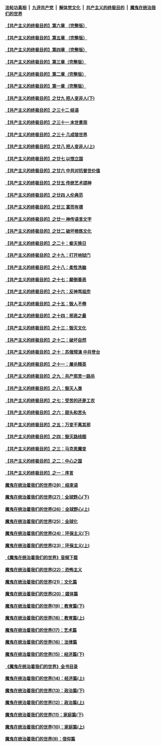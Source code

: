 ####  [法轮功真相](../../../../basic/blob/master/README.md?t=04082330) &nbsp;|&nbsp; [九评共产党](../../../../9ping.md/blob/master/README.md?t=04082330) &nbsp;|&nbsp; [解体党文化](../../../../jtdwh.md/blob/master/README.md?t=04082330)  &nbsp;|&nbsp; [共产主义的终极目的](../../../../gczydzjmd.md/blob/master/README.md?t=04082330) &nbsp;|&nbsp; [魔鬼在统治我们的世界](../../../../mgztzwmdsj.md/blob/master/README.md?t=04082330) 

#### [【共产主义的终极目的】第六章 （完整版）](../pages/nsc422/n11428913.md?t=04082330) 

#### [【共产主义的终极目的】第五章 （完整版）](../pages/nsc422/n11428912.md?t=04082330) 

#### [【共产主义的终极目的】第四章 （完整版）](../pages/nsc422/n11428907.md?t=04082330) 

#### [【共产主义的终极目的】第三章（完整版）](../pages/nsc422/n11428848.md?t=04082330) 

#### [【共产主义的终极目的】第二章（完整版）](../pages/nsc422/n11428831.md?t=04082330) 

#### [【共产主义的终极目的】第一章（完整版）](../pages/nsc422/n11417651.md?t=04082330) 

#### [【共产主义的终极目的】之廿九 把人变非人(下)](../pages/nsc422/n11344140.md?t=04082330) 

#### [【共产主义的终极目的】之三十二 结语](../pages/nsc422/n11360535.md?t=04082330) 

#### [【共产主义的终极目的】之三十一 末世景观](../pages/nsc422/n11351129.md?t=04082330) 

#### [【共产主义的终极目的】之三十 几成狼世界](../pages/nsc422/n11348280.md?t=04082330) 

#### [【共产主义的终极目的】之廿八 把人变非人(上)](../pages/nsc422/n11340492.md?t=04082330) 

#### [【共产主义的终极目的】之廿七 以恨立国](../pages/nsc422/n11336944.md?t=04082330) 

#### [【共产主义的终极目的】之廿六 中共对抗普世价值](../pages/nsc422/n11324785.md?t=04082330) 

#### [【共产主义的终极目的】之廿五 传统艺术颂神](../pages/nsc422/n11296396.md?t=04082330) 

#### [【共产主义的终极目的】之廿四 人伦典范](../pages/nsc422/n11296397.md?t=04082330) 

#### [【共产主义的终极目的】之廿三 富而有德](../pages/nsc422/n11283598.md?t=04082330) 

#### [【共产主义的终极目的】之廿一 神传语言文字](../pages/nsc422/n11263265.md?t=04082330) 

#### [【共产主义的终极目的】之廿二 破坏修炼文化](../pages/nsc422/n11245728.md?t=04082330) 

#### [【共产主义的终极目的】之二十：偷天换日](../pages/nsc422/n11238846.md?t=04082330) 

#### [【共产主义的终极目的】之十九：打开地狱门](../pages/nsc422/n11206376.md?t=04082330) 

#### [【共产主义的终极目的】之十八：柔性洗脑](../pages/nsc422/n11199994.md?t=04082330) 

#### [【共产主义的终极目的】之十七：颠倒善恶](../pages/nsc422/n11179782.md?t=04082330) 

#### [【共产主义的终极目的】之十六：反神骂祖宗](../pages/nsc422/n11166798.md?t=04082330) 

#### [【共产主义的终极目的】之十五：毁人不倦](../pages/nsc422/n11166792.md?t=04082330) 

#### [【共产主义的终极目的】之十四：邪恶之最](../pages/nsc422/n11150249.md?t=04082330) 

#### [【共产主义的终极目的】之十三：毁灭文化](../pages/nsc422/n11135227.md?t=04082330) 

#### [【共产主义的终极目的】之十二：破坏自然](../pages/nsc422/n11135214.md?t=04082330) 

#### [【共产主义的终极目的】之十：苏俄预演 中共登台](../pages/nsc422/n11118424.md?t=04082330) 

#### [【共产主义的终极目的】之十一：屠杀精英](../pages/nsc422/n11118442.md?t=04082330) 

#### [【共产主义的终极目的】之九：共产邪灵一路杀](../pages/nsc422/n11114139.md?t=04082330) 

#### [【共产主义的终极目的】之八：毁灭人类](../pages/nsc422/n11108503.md?t=04082330) 

#### [【共产主义的终极目的】之七：受苦的还是工农](../pages/nsc422/n11101809.md?t=04082330) 

#### [【共产主义的终极目的】之六：甜头和苦头](../pages/nsc422/n11096971.md?t=04082330) 

#### [【共产主义的终极目的】之五：万变不离其邪](../pages/nsc422/n11091285.md?t=04082330) 

#### [【共产主义的终极目的】之四：毁灭路线图](../pages/nsc422/n11086284.md?t=04082330) 

#### [【共产主义的终极目的】之三：马克思魔变](../pages/nsc422/n11061941.md?t=04082330) 

#### [【共产主义的终极目的】之二：中心之国](../pages/nsc422/n11047728.md?t=04082330) 

#### [【共产主义的终极目的】之一：序言](../pages/nsc422/n11086077.md?t=04082330) 

#### [魔鬼在统治着我们的世界(28)：结束语](../pages/nsc422/n10936246.md?t=04082330) 

#### [魔鬼在统治着我们的世界(27)：全球野心(下)](../pages/nsc422/n10928319.md?t=04082330) 

#### [魔鬼在统治着我们的世界(26)：全球野心(上)](../pages/nsc422/n10900318.md?t=04082330) 

#### [魔鬼在统治着我们的世界(25)：全球化](../pages/nsc422/n10788205.md?t=04082330) 

#### [魔鬼在统治着我们的世界(24)：环保主义(下)](../pages/nsc422/n10695307.md?t=04082330) 

#### [魔鬼在统治着我们的世界(23)：环保主义(上)](../pages/nsc422/n10688613.md?t=04082330) 

#### [《魔鬼在统治着我们的世界》音频下载](../pages/nsc422/n10635553.md?t=04082330) 

#### [魔鬼在统治着我们的世界(22)：恐怖主义](../pages/nsc422/n10614727.md?t=04082330) 

#### [魔鬼在统治着我们的世界(21)：文化篇](../pages/nsc422/n10597706.md?t=04082330) 

#### [魔鬼在统治着我们的世界(20)：媒体篇](../pages/nsc422/n10586579.md?t=04082330) 

#### [魔鬼在统治着我们的世界(19)：教育篇(下)](../pages/nsc422/n10564808.md?t=04082330) 

#### [魔鬼在统治着我们的世界(18)：教育篇(上)](../pages/nsc422/n10526970.md?t=04082330) 

#### [魔鬼在统治着我们的世界(17)：艺术篇](../pages/nsc422/n10499093.md?t=04082330) 

#### [魔鬼在统治着我们的世界(16)：法律篇](../pages/nsc422/n10485969.md?t=04082330) 

#### [魔鬼在统治着我们的世界(15)：经济篇(下)](../pages/nsc422/n10469975.md?t=04082330) 

#### [《魔鬼在统治着我们的世界》全书目录](../pages/nsc422/n10464261.md?t=04082330) 

#### [魔鬼在统治着我们的世界(14)：经济篇(上)](../pages/nsc422/n10457370.md?t=04082330) 

#### [魔鬼在统治着我们的世界(13)：政治篇(下)](../pages/nsc422/n10448270.md?t=04082330) 

#### [魔鬼在统治着我们的世界(12)：政治篇(上)](../pages/nsc422/n10444576.md?t=04082330) 

#### [魔鬼在统治着我们的世界(11)：家庭篇(下)](../pages/nsc422/n10440961.md?t=04082330) 

#### [魔鬼在统治着我们的世界(10)：家庭篇(上)](../pages/nsc422/n10435448.md?t=04082330) 

#### [魔鬼在统治着我们的世界(9)：信仰篇](../pages/nsc422/n10432159.md?t=04082330) 

